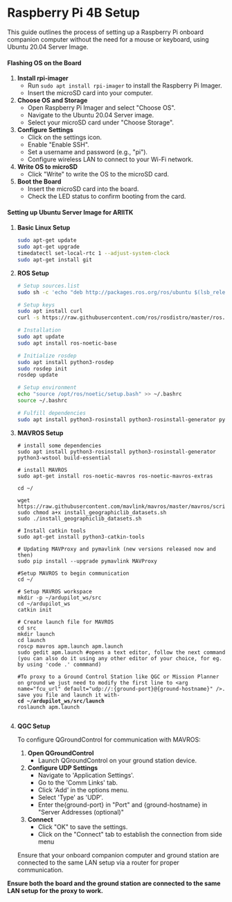 # Raspberry Pi 4B Setup

This guide outlines the process of setting up a Raspberry Pi onboard companion computer without the need for a mouse or keyboard, using Ubuntu 20.04 Server Image.

#### Flashing OS on the Board

1. **Install rpi-imager**
   * Run `sudo apt install rpi-imager` to install the Raspberry Pi Imager.
   * Insert the microSD card into your computer.
2. **Choose OS and Storage**
   * Open Raspberry Pi Imager and select "Choose OS".
   * Navigate to the Ubuntu 20.04 Server image.
   * Select your microSD card under "Choose Storage".
3. **Configure Settings**
   * Click on the settings icon.
   * Enable "Enable SSH".
   * Set a username and password (e.g., "pi").
   * Configure wireless LAN to connect to your Wi-Fi network.
4. **Write OS to microSD**
   * Click "Write" to write the OS to the microSD card.
5. **Boot the Board**
   * Insert the microSD card into the board.
   * Check the LED status to confirm booting from the card.

#### Setting up Ubuntu Server Image for ARIITK

1.  **Basic Linux Setup**

    ```bash
    sudo apt-get update
    sudo apt-get upgrade
    timedatectl set-local-rtc 1 --adjust-system-clock
    sudo apt-get install git
    ```
2.  **ROS Setup**

    ```bash
    # Setup sources.list
    sudo sh -c 'echo "deb http://packages.ros.org/ros/ubuntu $(lsb_release -sc) main" > /etc/apt/sources.list.d/ros-latest.list'

    # Setup keys
    sudo apt install curl
    curl -s https://raw.githubusercontent.com/ros/rosdistro/master/ros.asc | sudo apt-key add -

    # Installation
    sudo apt update
    sudo apt install ros-noetic-base

    # Initialize rosdep
    sudo apt install python3-rosdep
    sudo rosdep init
    rosdep update

    # Setup environment
    echo "source /opt/ros/noetic/setup.bash" >> ~/.bashrc
    source ~/.bashrc

    # Fulfill dependencies
    sudo apt install python3-rosinstall python3-rosinstall-generator python3-wstool build-essential
    ```
3.  **MAVROS Setup**

    <pre class="language-bash"><code class="lang-bash"># install some dependencies
    sudo apt install python3-rosinstall python3-rosinstall-generator python3-wstool build-essential

    # install MAVROS
    sudo apt-get install ros-noetic-mavros ros-noetic-mavros-extras

    cd ~/

    wget https://raw.githubusercontent.com/mavlink/mavros/master/mavros/scripts/install_geographiclib_datasets.sh
    sudo chmod a+x install_geographiclib_datasets.sh
    sudo ./install_geographiclib_datasets.sh

    # Install catkin tools
    sudo apt-get install python3-catkin-tools

    # Updating MAVProxy and pymavlink (new versions released now and then)
    sudo pip install --upgrade pymavlink MAVProxy

    #Setup MAVROS to begin communication
    cd ~/

    # Setup MAVROS workspace
    mkdir -p ~/ardupilot_ws/src
    cd ~/ardupilot_ws
    catkin init

    # Create launch file for MAVROS
    cd src
    mkdir launch
    cd launch
    roscp mavros apm.launch apm.launch
    sudo gedit apm.launch #opens a text editor, follow the next command (you can also do it using any other editor of your choice, for eg. by using 'code .' commmand)

    #To proxy to a Ground Control Station like QGC or Mission Planner on ground we just need to modify the first line to &#x3C;arg name="fcu_url" default="udp://:{ground-port}@{ground-hostname}" />. save you file and launch it with-
    <strong>cd ~/ardupilot_ws/src/launch
    </strong>roslaunch apm.launch

    </code></pre>
4.  **QGC Setup**

    To configure QGroundControl for communication with MAVROS:

    1. **Open QGroundControl**
       * Launch QGroundControl on your ground station device.
    2. **Configure UDP Settings**
       * Navigate to 'Application Settings'.
       * Go to the 'Comm Links' tab.
       * Click 'Add' in the options menu.
       * Select 'Type' as 'UDP'.
       * Enter the{ground-port} in "Port" and {ground-hostname} in "Server Addresses (optional)"
    3. **Connect**
       * Click "OK" to save the settings.
       * Click on the "Connect" tab to establish the connection from side menu

    Ensure that your onboard companion computer and ground station are connected to the same LAN setup via a router for proper communication.

**Ensure both the board and the ground station are connected to the same LAN setup for the proxy to work.**

